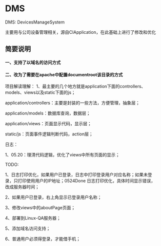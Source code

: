 # DMS
DMS: DevicesManageSystem

主要用与公司设备管理相关，源自CIApplication，在此基础上进行了修改和优化

<h2>简要说明</h2>
<h4>一、支持了以域名的访问方式</h4>
<h4>二、改为了需要在apache中配置documentroot该目录的方式</h4>


项目解读理解：
1、最主要的几个地方就是application下面的controllers、models、views以及static下面的js；

application/controllers：主要是封装的一些方法，方便管理，抽象层；

application/models：数据库查询，数据层；

application/views：页面显示代码，显示层；

static/js：页面事件逻辑判断代码，action层；


日志：

1、05.20：理清代码逻辑，优化了views中所有页面的显示；


TODO:

1、日志打印优化，如果用户已登录，日志中打印登录用户对应名称；如果未登录，只打印使用用户的IP地址；0524Done
	日志打印优化，具体时间显示错误，改成服务器时间；
	
2、如果用户已登录，右上角显示已登录用户名称；

3、修改views中的aboutPage页面；

4、部署到Linux-QA服务器；

5、添加域名访问支持；

6、普通用户必须得登录，才能借手机；

